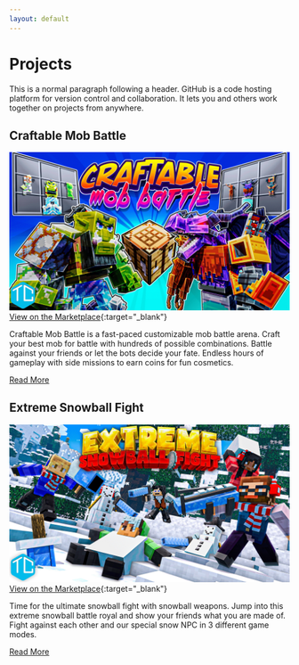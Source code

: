 ```yaml
---
layout: default
---
```



# Projects

This is a normal paragraph following a header. GitHub is a code hosting platform for version control and collaboration. It lets you and others work together on projects from anywhere.

## Craftable Mob Battle

![Craftable Mob Battle](./images/content/cmb/ESF_MarketingKeyArt.jpg)
[View on the Marketplace](https://www.minecraft.net/en-us/marketplace/pdp?id=929096a3-e531-46e5-bac9-6d13bd7efdba){:target="_blank"}

Craftable Mob Battle is a fast-paced customizable mob battle arena. Craft your best mob for battle with hundreds of possible combinations. Battle against your friends or let the bots decide your fate. Endless hours of gameplay with side missions to earn coins for fun cosmetics.

[Read More](./project_cmb.html)



## Extreme Snowball Fight

![Craftable Mob Battle](./images/content/esf/ESF_MarketingKeyArt.jpg)
[View on the Marketplace](https://www.minecraft.net/en-us/marketplace/pdp?id=793e0379-de6b-4dcb-b7eb-d5ea3bc4ab93){:target="_blank"}

Time for the ultimate snowball fight with snowball weapons. Jump into this extreme snowball battle royal and show your friends what you are made of. Fight against each other and our special snow NPC in 3 different game modes.

[Read More](./project_esf.html)